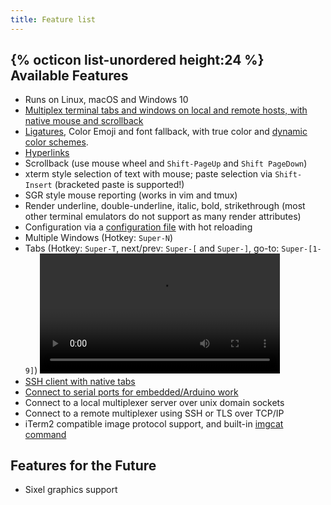 ```yaml
---
title: Feature list
---
```


## {% octicon list-unordered height:24 %} Available Features

* Runs on Linux, macOS and Windows 10
* [Multiplex terminal tabs and windows on local and remote hosts, with native mouse and scrollback](multiplexing.html)
* <a href="https://github.com/tonsky/FiraCode#fira-code-monospaced-font-with-programming-ligatures">Ligatures</a>, Color Emoji and font fallback, with true color and [dynamic color schemes](configuration.html#colors).
* <a href="https://gist.github.com/egmontkob/eb114294efbcd5adb1944c9f3cb5feda">Hyperlinks</a>
* Scrollback (use mouse wheel and `Shift-PageUp` and `Shift PageDown`)
* xterm style selection of text with mouse; paste selection via `Shift-Insert` (bracketed paste is supported!)
* SGR style mouse reporting (works in vim and tmux)
* Render underline, double-underline, italic, bold, strikethrough (most other terminal emulators do not support as many render attributes)
* Configuration via a <a href="configuration.html">configuration file</a> with hot reloading
* Multiple Windows (Hotkey: `Super-N`)
* Tabs (Hotkey: `Super-T`, next/prev: `Super-[` and `Super-]`, go-to: `Super-[1-9]`)
  <video width="80%" controls src="screenshots/wezterm-tabs.mp4" loop></video>
* [SSH client with native tabs](ssh.html)
* [Connect to serial ports for embedded/Arduino work](serial.html)
* Connect to a local multiplexer server over unix domain sockets
* Connect to a remote multiplexer using SSH or TLS over TCP/IP
* iTerm2 compatible image protocol support, and built-in [imgcat command](imgcat.html)

## Features for the Future

* Sixel graphics support
